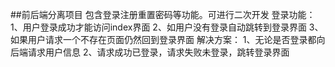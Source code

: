 ##前后端分离项目
包含登录注册重置密码等功能。可进行二次开发
登录功能：
1、用户登录成功才能访问index界面
2、如用户没有登录自动跳转到登录界面
3、如果用户请求一个不存在页面仍然回到登录界面
解决方案：
1、无论是否登录都向后端请求用户信息
2、请求成功已登录，请求失败未登录，跳转登录界面